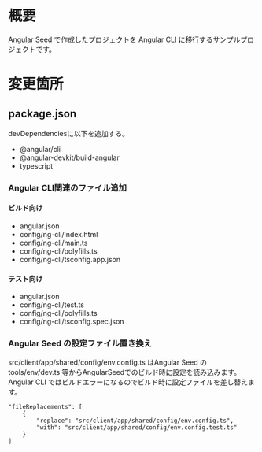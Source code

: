 # 概要  

Angular Seed で作成したプロジェクトを Angular CLI に移行するサンプルプロジェクトです。  

# 変更箇所  

## package.json  

devDependenciesに以下を追加する。  

* @angular/cli  
* @angular-devkit/build-angular  
* typescript  

### Angular CLI関連のファイル追加  

#### ビルド向け  

* angular.json
* config/ng-cli/index.html
* config/ng-cli/main.ts
* config/ng-cli/polyfills.ts 
* config/ng-cli/tsconfig.app.json

#### テスト向け  

* angular.json
* config/ng-cli/test.ts
* config/ng-cli/polyfills.ts 
* config/ng-cli/tsconfig.spec.json  

### Angular Seed の設定ファイル置き換え  

src/client/app/shared/config/env.config.ts はAngular Seed の tools/env/dev.ts 等からAngularSeedでのビルド時に設定を読み込みます。  
Angular CLI ではビルドエラーになるのでビルド時に設定ファイルを差し替えます。

```
"fileReplacements": [
    {
        "replace": "src/client/app/shared/config/env.config.ts",
        "with": "src/client/app/shared/config/env.config.test.ts"
    }
]
```




